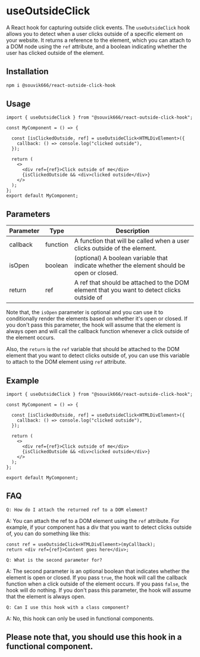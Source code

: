 # useOutsideClick

A React hook for capturing outside click events. The `useOutsideClick` hook allows you to detect when a user clicks outside of a specific element on your website. It returns a reference to the element, which you can attach to a DOM node using the `ref` attribute, and a boolean indicating whether the user has clicked outside of the element.

## Installation

```bash
npm i @souvik666/react-outside-click-hook

```

## Usage

```tsx
import { useOutsideClick } from "@souvik666/react-outside-click-hook";

const MyComponent = () => {

  const [isClickedOutside, ref] = useOutsideClick<HTMLDivElement>({
    callback: () => console.log("clicked outside"),
  });

  return (
    <>
      <div ref={ref}>Click outside of me</div>
      {isClickedOutside && <div>clicked outside</div>}
    </>
  );
};
export default MyComponent;

```

## Parameters

| Parameter | Type     | Description                                                                                |
| --------- | -------- | ------------------------------------------------------------------------------------------ |
| callback  | function | A function that will be called when a user clicks outside of the element.                  |
| isOpen    | boolean  | (optional) A boolean variable that indicate whether the element should be open or closed.  |
| return    | ref      | A ref that should be attached to the DOM element that you want to detect clicks outside of |

Note that, the `isOpen` parameter is optional and you can use it to conditionally render the elements based on whether it's open or closed. If you don't pass this parameter, the hook will assume that the element is always open and will call the callback function whenever a click outside of the element occurs.

Also, the `return` is the `ref` variable that should be attached to the DOM element that you want to detect clicks outside of, you can use this variable to attach to the DOM element using `ref` attribute.

## Example

```tsx
import { useOutsideClick } from "@souvik666/react-outside-click-hook";

const MyComponent = () => {

  const [isClickedOutside, ref] = useOutsideClick<HTMLDivElement>({
    callback: () => console.log("clicked outside"),
  });

  return (
    <>
      <div ref={ref}>Click outside of me</div>
      {isClickedOutside && <div>clicked outside</div>}
    </>
  );
};

export default MyComponent;

```

## FAQ

`Q: How do I attach the returned ref to a DOM element?`

A: You can attach the ref to a DOM element using the `ref` attribute. For example, if your component has a div that you want to detect clicks outside of, you can do something like this:

```tsx
const ref = useOutsideClick<HTMLDivElement>(myCallback);
return <div ref={ref}>Content goes here</div>;
```

`Q: What is the second parameter for?`

A: The second parameter is an optional boolean that indicates whether the element is open or closed. If you pass `true`, the hook will call the callback function when a click outside of the element occurs. If you pass `false`, the hook will do nothing. If you don't pass this parameter, the hook will assume that the element is always open.

`Q: Can I use this hook with a class component? `

A: No, this hook can only be used in functional components.

## Please note that, you should use this hook in a functional component.
